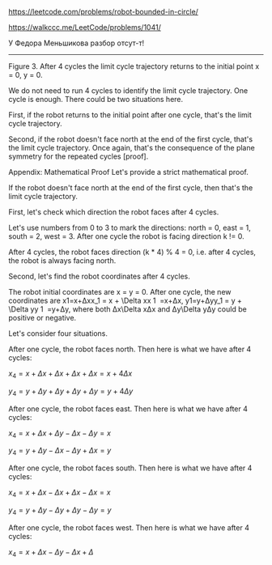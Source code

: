 https://leetcode.com/problems/robot-bounded-in-circle/

https://walkccc.me/LeetCode/problems/1041/

У Федора Меньшикова разбор отсут-т!

___________

Figure 3. After 4 cycles the limit cycle trajectory returns to the initial point x = 0, y = 0.

We do not need to run 4 cycles to identify the limit cycle trajectory.
One cycle is enough. There could be two situations here.

First, if the robot returns to the initial point after one cycle,
that's the limit cycle trajectory.

Second, if the robot doesn't face north at the end of the first cycle,
that's the limit cycle trajectory.
Once again, that's the consequence of the plane symmetry for the repeated cycles [proof].

Appendix: Mathematical Proof
Let's provide a strict mathematical proof.

If the robot doesn't face north at the end of the first cycle, then that's the limit cycle trajectory.

First, let's check which direction the robot faces after 4 cycles.

Let's use numbers from 0 to 3 to mark the directions:
north = 0, east = 1, south = 2, west = 3.
After one cycle the robot is facing direction k != 0.

After 4 cycles, the robot faces direction (k * 4) % 4 = 0, i.e.
after 4 cycles, the robot is always facing north.

Second, let's find the robot coordinates after 4 cycles.

The robot initial coordinates are x = y = 0. After one cycle,
the new coordinates are x1=x+Δxx_1 = x + \Delta xx 
1
​
 =x+Δx, y1=y+Δyy_1 = y + \Delta yy 
1
​
 =y+Δy, where
both Δx\Delta xΔx and Δy\Delta yΔy could be positive or negative.

Let's consider four situations.

After one cycle, the robot faces north. Then here is what we have after 4 cycles:

$x_4 = x + \Delta x + \Delta x + \Delta x + \Delta x = x + 4 \Delta x$

$y_4 = y + \Delta y + \Delta y + \Delta y + \Delta y = y + 4 \Delta y$

After one cycle, the robot faces east.
Then here is what we have after 4 cycles:

$x_4 = x + \Delta x + \Delta y - \Delta x - \Delta y = x$

$y_4 = y + \Delta y - \Delta x - \Delta y + \Delta x = y$

After one cycle, the robot faces south. Then here is what we have after 4 cycles:

$x_4 = x + \Delta x - \Delta x + \Delta x - \Delta x = x$

$y_4 = y + \Delta y - \Delta y + \Delta y - \Delta y = y$

After one cycle, the robot faces west.
Then here is what we have after 4 cycles:

$x_4 = x + \Delta x - \Delta y - \Delta x + \Delta$

